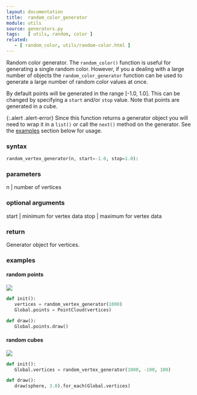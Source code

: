 ```yaml
---
layout: documentation
title:  random_color_generator
module: utils
source: generators.py
tags:   [ utils, random, color ]
related:
   - [ random_color, utils/random-color.html ]
---
```


Random color generator. The `random_color()` function is useful for generating
a single random color. However, if you a dealing with a large number of objects the
`random_color_generator` function can be used to generate a large number of
random color values at once.

By default points will be generated in the range [-1.0, 1.0]. This can be changed
by specifying a `start` and/or `stop` value. Note that points are generated in a
cube.

{:.alert .alert-error}
Since this function returns a generator object you will need to wrap it in a
`list()` or call the `next()` method on the generator. See the
[examples](#examples) section below for usage.

### syntax

~~~ python
random_vertex_generator(n, start=-1.0, stop=1.0):
~~~

### parameters

n     | number of vertices

### optional arguments

start | minimum for vertex data
stop  | maximum for vertex data

### return

Generator object for vertices.

### examples

#### random points

![](holder.js/400x225/social)

~~~ python
def init():
   vertices = random_vertex_generator(1000)
   Global.points = PointCloud(vertices)

def draw():
   Global.points.draw()
~~~

#### random cubes

![](holder.js/400x225/social)

~~~ python
def init():
   Global.vertices = random_vertex_generator(1000, -100, 100)

def draw():
   draw(sphere, 3.0).for_each(Global.vertices)
~~~
